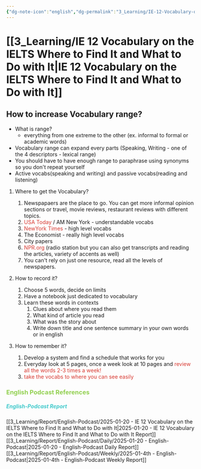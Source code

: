 ```yaml
---
{"dg-note-icon":"english","dg-permalink":"3_Learning/IE-12-Vocabulary-on-the-IELTS-Where-to-Find-It-and-What-to-Do-with-It","created-date":"2025-01-20 8:14:56 am","date":"2025-01-20","type":"english-podcast","tags":["podcast","english","flashcards"],"aliases":null,"cssclasses":null,"podcastName":"IELTS Energy English 7+","name":"IE 12 Vocabulary on the IELTS Where to Find It and What to Do with It","url":"https://www.allearsenglish.com/ielts-vocabulary-range-resources/","image":"https://megaphone.imgix.net/podcasts/2fba86a4-6b54-11ed-8fd6-47993350fcc3/image/IELTS_ENERGY_ARTWORK.jpg?ixlib=rails-4.3.1&max-w=3000&max-h=3000&fit=crop&auto=format,compress","guest":null,"dg-publish":true,"permalink":"/3_Learning/IE-12-Vocabulary-on-the-IELTS-Where-to-Find-It-and-What-to-Do-with-It/","dgPassFrontmatter":true,"noteIcon":"english"}
---
```



# [[3_Learning/IE 12 Vocabulary on the IELTS Where to Find It and What to Do with It\|IE 12 Vocabulary on the IELTS Where to Find It and What to Do with It]] 
## How to increase Vocabulary range?
- What is range?
	- everything from one extreme to the other (ex. informal to formal or academic words)
- Vocabulary range can expand every parts (Speaking, Writing - one of the 4 descriptors - lexical range)
- You should have to have enough range to paraphrase using synonyms so you don't repeat yourself
- Active vocabs(speaking and writing) and passive vocabs(reading and listening)

1. Where to get the Vocabulary?
	1. Newspapaers are the place to go. You can get more informal opinion sections or travel, movie reviews, restaurant reviews with different topics. 
	2. <font color="#d83931">USA Today </font>/ AM New York - understandable vocabs
	3. <font color="#d83931">NewYork Times</font> - high level vocabs
	4. The Economist - really high level vocabs
	5. City papers
	6. <font color="#d83931">NPR.org </font>(radio station but you can also get transcripts and reading the articles, variety of accents as well)
	7. You can't rely on just one resource, read all the levels of newspapers.

2. How to record it?
	1. Choose 5 words, decide on limits
	2. Have a notebook just dedicated to vocabulary
	3. Learn these words in contexts 
		1. Clues about where you read them
		2. What kind of article you read
		3. What was the story about
		4. Write down title and one sentence summary in your own words or in english

3. How to remember it?
	1. Develop a system and find a schedule that works for you 
	2. Everyday look at 5 pages, once a week look at 10 pages and <font color="#d83931">review all the words 2-3 times a week!</font>
	3. <font color="#d83931">take the vocabs to where you can see easily</font>



















### <font color="#92d050">English Podcast References</font>
##### <font color="#41c9cb">English-Podcast Report</font>
[[3_Learning/Report/English-Podcast/2025-01-20 - IE 12 Vocabulary on the IELTS Where to Find It and What to Do with It\|2025-01-20 - IE 12 Vocabulary on the IELTS Where to Find It and What to Do with It Report]]
[[3_Learning/Report/English-Podcast/Daily/2025-01-20 - English-Podcast\|2025-01-20 - English-Podcast Daily Report]]
[[3_Learning/Report/English-Podcast/Weekly/2025-01-4th - English-Podcast\|2025-01-4th - English-Podcast Weekly Report]]







